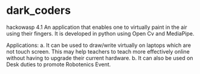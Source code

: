 # dark_coders
hackowasp 4.1 
An application that enables one to virtually paint in the air using their fingers. It is developed in python using Open Cv and MediaPipe.

Applications:
a. It can be used to draw/write virtually on laptops which are not touch screen. This may help teachers to teach more effectively online without having to upgrade their current hardware.
b. It can also be used on Desk duties to promote Robotenics Event.
